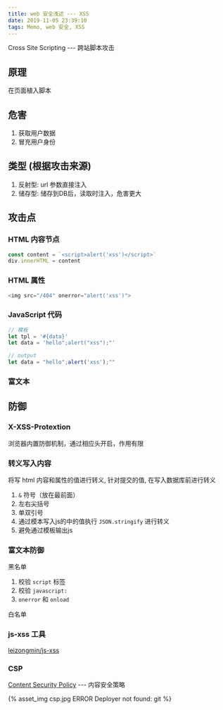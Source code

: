 ```yaml
---
title: web 安全浅述 --- XSS
date: 2019-11-05 23:39:10
tags: Memo, web 安全, XSS
---
```


Cross Site Scripting --- 跨站脚本攻击

## 原理

在页面植入脚本

## 危害

1. 获取用户数据
2. 冒充用户身份

## 类型 (根据攻击来源)

1. 反射型: url 参数直接注入
2. 储存型: 储存到DB后，读取时注入，危害更大

## 攻击点

### HTML 内容节点

```javascript
const content = `<script>alert('xss')</script>`
div.innerHTML = content
```

### HTML 属性

```javascript
<img src="/404" onerror="alert('xss')">
```

### JavaScript 代码

```javascript
// 模板
let tpl = '#{data}'
let data = 'hello";alert("xss");"'

// output
let data = "hello";alert('xss');""
```

### 富文本

## 防御

### X-XSS-Protextion

浏览器内置防御机制，通过相应头开启，作用有限

### 转义写入内容

将写 html 内容和属性的值进行转义, 针对提交的值, 在写入数据库前进行转义

1. `&` 符号（放在最前面）
2. 左右尖括号
3. 单双引号
4. 通过模本写入js的中的值执行 `JSON.stringify` 进行转义
5. 避免通过模板输出js

### 富文本防御

黑名单

1. 校验 `script` 标签
2. 校验 `javascript:`
3. `onerror` 和 `onload`

白名单

### js-xss 工具

[leizongmin/js-xss](https://github.com/leizongmin/js-xss)

### CSP

[Content Security Policy](https://developer.mozilla.org/zh-CN/docs/Web/HTTP/Headers/Content-Security-Policy) --- 内容安全策略

{% asset_img csp.jpg ERROR Deployer not found: git %}
